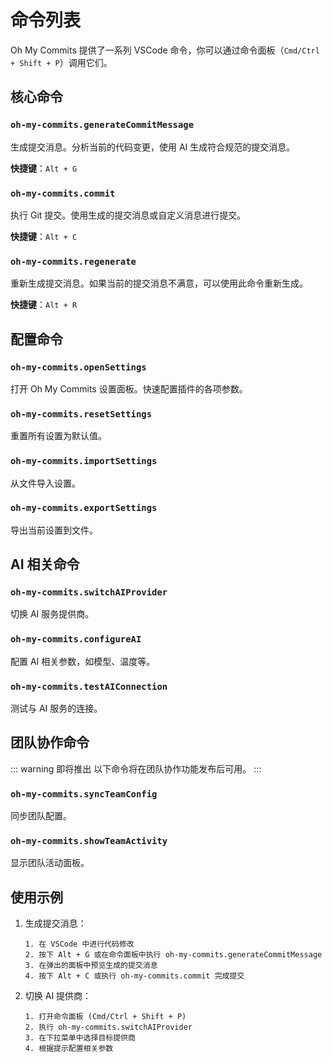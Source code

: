 # 命令列表

Oh My Commits 提供了一系列 VSCode 命令，你可以通过命令面板（`Cmd/Ctrl + Shift + P`）调用它们。

## 核心命令

### `oh-my-commits.generateCommitMessage`

生成提交消息。分析当前的代码变更，使用 AI 生成符合规范的提交消息。

**快捷键**：`Alt + G`

### `oh-my-commits.commit`

执行 Git 提交。使用生成的提交消息或自定义消息进行提交。

**快捷键**：`Alt + C`

### `oh-my-commits.regenerate`

重新生成提交消息。如果当前的提交消息不满意，可以使用此命令重新生成。

**快捷键**：`Alt + R`

## 配置命令

### `oh-my-commits.openSettings`

打开 Oh My Commits 设置面板。快速配置插件的各项参数。

### `oh-my-commits.resetSettings`

重置所有设置为默认值。

### `oh-my-commits.importSettings`

从文件导入设置。

### `oh-my-commits.exportSettings`

导出当前设置到文件。

## AI 相关命令

### `oh-my-commits.switchAIProvider`

切换 AI 服务提供商。

### `oh-my-commits.configureAI`

配置 AI 相关参数，如模型、温度等。

### `oh-my-commits.testAIConnection`

测试与 AI 服务的连接。

## 团队协作命令

::: warning 即将推出
以下命令将在团队协作功能发布后可用。
:::

### `oh-my-commits.syncTeamConfig`

同步团队配置。

### `oh-my-commits.showTeamActivity`

显示团队活动面板。

## 使用示例

1. 生成提交消息：

   ```
   1. 在 VSCode 中进行代码修改
   2. 按下 Alt + G 或在命令面板中执行 oh-my-commits.generateCommitMessage
   3. 在弹出的面板中预览生成的提交消息
   4. 按下 Alt + C 或执行 oh-my-commits.commit 完成提交
   ```

2. 切换 AI 提供商：
   ```
   1. 打开命令面板 (Cmd/Ctrl + Shift + P)
   2. 执行 oh-my-commits.switchAIProvider
   3. 在下拉菜单中选择目标提供商
   4. 根据提示配置相关参数
   ```

